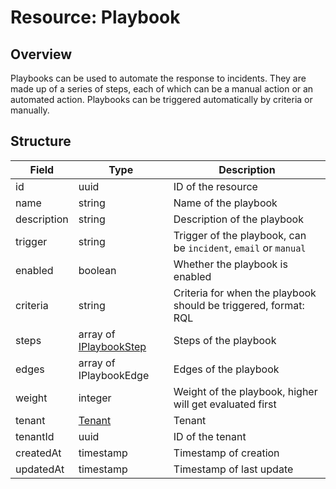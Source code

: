 # Resource: Playbook

## Overview

Playbooks can be used to automate the response to incidents. They are made up of a series of steps, each of which can be a manual action or an automated action.
Playbooks can be triggered automatically by criteria or manually.

## Structure

| Field       | Type                                               | Description                                                     |
| ----------- | -------------------------------------------------- | --------------------------------------------------------------- |
| id          | uuid                                               | ID of the resource                                              |
| name        | string                                             | Name of the playbook                                            |
| description | string                                             | Description of the playbook                                     |
| trigger     | string                                             | Trigger of the playbook, can be `incident`, `email` or `manual` |
| enabled     | boolean                                            | Whether the playbook is enabled                                 |
| criteria    | string                                             | Criteria for when the playbook should be triggered, format: RQL |
| steps       | array of [IPlaybookStep](/resources/iplaybookstep) | Steps of the playbook                                           |
| edges       | array of IPlaybookEdge                             | Edges of the playbook                                           |
| weight      | integer                                            | Weight of the playbook, higher will get evaluated first         |
| tenant      | [Tenant](/resources/tenant)                        | Tenant                                                          |
| tenantId    | uuid                                               | ID of the tenant                                                |
| createdAt   | timestamp                                          | Timestamp of creation                                           |
| updatedAt   | timestamp                                          | Timestamp of last update                                        |
